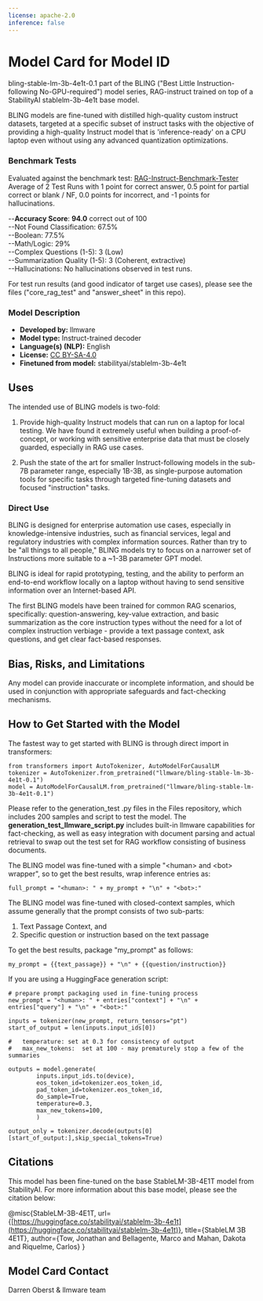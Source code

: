 ```yaml
---
license: apache-2.0  
inference: false  
---
```


# Model Card for Model ID

<!-- Provide a quick summary of what the model is/does. -->

bling-stable-lm-3b-4e1t-0.1 part of the BLING ("Best Little Instruction-following No-GPU-required") model series, RAG-instruct trained on top of a StabilityAI stablelm-3b-4e1t base model.

BLING models are fine-tuned with distilled high-quality custom instruct datasets, targeted at a specific subset of instruct tasks with 
the objective of providing a high-quality Instruct model that is 'inference-ready' on a CPU laptop even 
without using any advanced quantization optimizations.


### Benchmark Tests  

Evaluated against the benchmark test:   [RAG-Instruct-Benchmark-Tester](https://www.huggingface.co/datasets/llmware/rag_instruct_benchmark_tester)  
Average of 2 Test Runs with 1 point for correct answer, 0.5 point for partial correct or blank / NF, 0.0 points for incorrect, and -1 points for hallucinations.  

--**Accuracy Score**:  **94.0** correct out of 100  
--Not Found Classification:  67.5%  
--Boolean:  77.5%  
--Math/Logic:  29%  
--Complex Questions (1-5):  3 (Low)  
--Summarization Quality (1-5):  3 (Coherent, extractive)  
--Hallucinations:  No hallucinations observed in test runs.  

For test run results (and good indicator of target use cases), please see the files ("core_rag_test" and "answer_sheet" in this repo).

### Model Description

<!-- Provide a longer summary of what this model is. -->

- **Developed by:** llmware
- **Model type:** Instruct-trained decoder
- **Language(s) (NLP):** English
- **License:** [CC BY-SA-4.0](https://creativecommons.org/licenses/by-sa/4.0/)
- **Finetuned from model:** stabilityai/stablelm-3b-4e1t

  
## Uses

<!-- Address questions around how the model is intended to be used, including the foreseeable users of the model and those affected by the model. -->

The intended use of BLING models is two-fold:

1.  Provide high-quality Instruct models that can run on a laptop for local testing.  We have found it extremely useful when building a
   proof-of-concept, or working with sensitive enterprise data that must be closely guarded, especially in RAG use cases.

2.  Push the state of the art for smaller Instruct-following models in the sub-7B parameter range, especially 1B-3B, as single-purpose
    automation tools for specific tasks through targeted fine-tuning datasets and focused "instruction" tasks.


### Direct Use

<!-- This section is for the model use without fine-tuning or plugging into a larger ecosystem/app. -->

BLING is designed for enterprise automation use cases, especially in knowledge-intensive industries, such as financial services,
legal and regulatory industries with complex information sources.  Rather than try to be "all things to all people," BLING models try to focus on a narrower set of Instructions more suitable to a ~1-3B parameter GPT model.

BLING is ideal for rapid prototyping, testing, and the ability to perform an end-to-end workflow locally on a laptop without
having to send sensitive information over an Internet-based API.

The first BLING models have been trained for common RAG scenarios, specifically:   question-answering, key-value extraction, and basic summarization as the core instruction types
without the need for a lot of complex instruction verbiage - provide a text passage context, ask questions, and get clear fact-based responses.


## Bias, Risks, and Limitations

<!-- This section is meant to convey both technical and sociotechnical limitations. -->

Any model can provide inaccurate or incomplete information, and should be used in conjunction with appropriate safeguards and fact-checking mechanisms.


## How to Get Started with the Model

The fastest way to get started with BLING is through direct import in transformers:

    from transformers import AutoTokenizer, AutoModelForCausalLM  
    tokenizer = AutoTokenizer.from_pretrained("llmware/bling-stable-lm-3b-4e1t-0.1")  
    model = AutoModelForCausalLM.from_pretrained("llmware/bling-stable-lm-3b-4e1t-0.1")  

Please refer to the generation_test .py files in the Files repository, which includes 200 samples and script to test the model.  The **generation_test_llmware_script.py** includes built-in llmware capabilities for fact-checking, as well as easy integration with document parsing and actual retrieval to swap out the test set for RAG workflow consisting of business documents.  

The BLING model was fine-tuned with a simple "\<human> and \<bot> wrapper", so to get the best results, wrap inference entries as:

    full_prompt = "<human>: " + my_prompt + "\n" + "<bot>:"

The BLING model was fine-tuned with closed-context samples, which assume generally that the prompt consists of two sub-parts:

1.  Text Passage Context, and
2.  Specific question or instruction based on the text passage

To get the best results, package "my_prompt" as follows:

    my_prompt = {{text_passage}} + "\n" + {{question/instruction}}


If you are using a HuggingFace generation script:

    # prepare prompt packaging used in fine-tuning process
    new_prompt = "<human>: " + entries["context"] + "\n" + entries["query"] + "\n" + "<bot>:"

    inputs = tokenizer(new_prompt, return_tensors="pt")  
    start_of_output = len(inputs.input_ids[0])

    #   temperature: set at 0.3 for consistency of output
    #   max_new_tokens:  set at 100 - may prematurely stop a few of the summaries

    outputs = model.generate(
            inputs.input_ids.to(device),
            eos_token_id=tokenizer.eos_token_id,
            pad_token_id=tokenizer.eos_token_id,
            do_sample=True,
            temperature=0.3,
            max_new_tokens=100,
            )

    output_only = tokenizer.decode(outputs[0][start_of_output:],skip_special_tokens=True)  


## Citations

This model has been fine-tuned on the base StableLM-3B-4E1T model from StabilityAI. For more information about this base model, please see the citation below:

@misc{StableLM-3B-4E1T,
      url={[https://huggingface.co/stabilityai/stablelm-3b-4e1t](https://huggingface.co/stabilityai/stablelm-3b-4e1t)},
      title={StableLM 3B 4E1T},
      author={Tow, Jonathan and Bellagente, Marco and Mahan, Dakota and Riquelme, Carlos}
}


## Model Card Contact

Darren Oberst & llmware team
